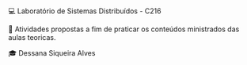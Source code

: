  💻 Laboratório de Sistemas Distribuídos - C216

📌 Atividades propostas a fim de praticar os conteúdos ministrados das aulas teoricas.

🎓 Dessana Siqueira Alves
